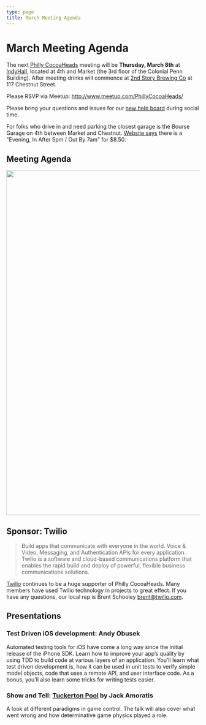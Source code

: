 ```yaml
---
type: page
title: March Meeting Agenda
---
```


# March Meeting Agenda

The next [Philly CocoaHeads][PC] meeting will be **Thursday, March 8th** at [IndyHall][IndyHall], located at 4th and Market (the 3rd floor of the Colonial Penn Building). After meeting drinks will commence at [2nd Story Brewing Co][2nd Story Brewing Co] at 117 Chestnut Street.

[PC]:http://phillycocoa.org
[IndyHall]:https://www.indyhall.org/
[2nd Story Brewing Co]:http://www.2ndstorybrewing.com

Please RSVP via Meetup: <http://www.meetup.com/PhillyCocoaHeads/>

Please bring your questions and issues for our [new help board](http://phillycocoa.org/blog/meeting-format-changes/) during social time.

For folks who drive in and need parking the closest garage is the Bourse Garage on 4th between Market and Chestnut. [Website says](https://www.parkme.com/lot/85982/bourse-garage-philadelphia-pa) there is a "Evening, In After 5pm / Out By 7am" for $8.50.

## Meeting Agenda

<p><img src="/images/agenda.png" width="900px"/></p>

## Sponsor: Twilio

> Build apps that communicate with everyone in the world. Voice & Video, Messaging, and Authentication APIs for every application. Twilio is a software and cloud-based communications platform that enables the rapid build and deploy of powerful, flexible business communications solutions.

[Twilio](http://www.twilio.com) continues to be a huge supporter of Philly CocoaHeads. Many members have used Twilio technology in projects to great effect. If you have any questions, our local rep is Brent Schooley <brent@twilio.com>.

## Presentations

### Test Driven iOS development: Andy Obusek
Automated testing tools for iOS have come a long way since the initial release of the iPhone SDK. Learn how to improve your app’s quality by using TDD to build code at various layers of an application. You’ll learn what test driven development is, how it can be used in unit tests to verify simple model objects, code that uses a remote API, and user interface code. As a bonus, you’ll also learn some tricks for writing tests easier.

### Show and Tell: [Tuckerton Pool](https://itunes.apple.com/us/app/tuckerton-pool/id1286833309?mt=12) by Jack Amoratis
A look at different paradigms in game control. The talk will also cover what went wrong and how determinative game physics played a role. 
